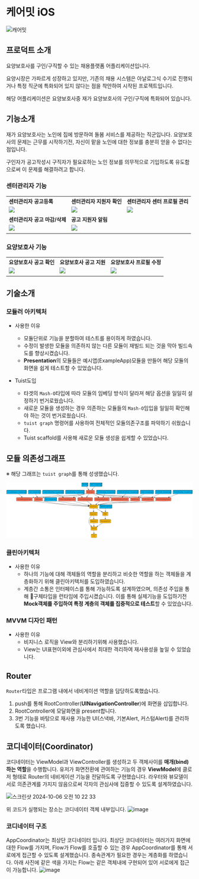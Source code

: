 # 케어밋 iOS
![캐어밋](https://github.com/user-attachments/assets/baccf528-d21a-4952-89b2-b11a8b5af6f5)

## 프로덕트 소개

요양보호사를 구인/구직할 수 있는 채용플랫폼 어플리케이션입니다. 

요양시장은 가파르게 성장하고 있지만, 기존의 채용 시스템은 아날로그식 수기로 진행되거나 특정 직군에 특화되어 있지 않다는 점을 착안하여 시작된 프로젝트입니다.

해당 어플리케이션은 요양보호사중 재가 요양보호사의 구인/구직에 특화되어 있습니다.

## 기능소개

재가 요양보호사는 노인에 집에 방문하여 돌봄 서비스를  제공하는 직군입니다. 요양보호사의 문제는 근무를 시작하기전, 자신이 맡을 노인에 대한 정보를 충분히 얻을 수 없다는 점입니다. 

구인자가 공고작성시 구직자가 필요로하는 노인 정보를 의무적으로 기입하도록 유도함으로써 이 문제를 해결하려고 합니다.

### 센터관리자 기능
<table>
<tr>
<td><b>센터관리자 공고등록</b></td>
<td><b>센터관리자 지원자 확인</b></td>
<td><b>센터관리자 센터 프로필 관리</b></td>
</tr>

<tr>
    
<td>
<img src="https://github.com/user-attachments/assets/68158206-fcf5-4a77-bc1d-13e8452171aa" width=300/>    
</td>

<td>
<img src="https://github.com/user-attachments/assets/35ee5387-b4fe-4e66-ab88-fa46c7d875f3" width=300/>    
</td>

<td>
<img src="https://github.com/user-attachments/assets/9eb5cab9-baae-4c82-a4e7-34d352d0f9c8" width=300/>    
</td>

</tr>
    
<tr>
<td><b>센터관리자 공고 마감/삭제</b></td>
<td><b>공고 지원자 알림</b></td>
<td></td>
</tr>

<tr>
<td><img src="https://github.com/user-attachments/assets/247ea098-afc7-47ea-9707-ed0ddc856909" width=300/></td>
<td><img src="https://github.com/user-attachments/assets/ef8dcd9f-fbc4-4c76-adfc-39fcc6a762d6" width=300/></td>
<td></td>
</tr> 

</table>

### 요양보호사 기능
<table>
<tr>
<td><b>요양보호사 공고 확인</b></td>
<td><b>요양보호사 공고 지원</b></td>
<td><b>요양보호사 프로필 수정</b></td>
</tr>

<tr>

<td>
<img src="https://github.com/user-attachments/assets/ae1013be-31a2-4910-9bfa-2bfac05f89a9" width=300/>    
</td>

<td>
<img src="https://github.com/user-attachments/assets/25dd1ce1-4159-437a-860d-2dc5796d20aa" width=300/>    
</td>

<td>
<img src="https://github.com/user-attachments/assets/5c6e2aff-6689-467d-a8d1-83a1248c9942" width=300/>    
</td>

</tr>
</table>


## 기술소개

### 모듈러 아키텍처

- 사용한 이유
    - 모듈단위로 기능을 분할하여 테스트를 용이하게 하였습니다. 
    - 수정이 발생한 모듈을 의존하지 않는 다른 모듈이 재빌드 되는 것을 막아 빌드속도를 향상시켰습니다.
    - **Presentation**의 모듈들은 예시앱(ExampleApp)모듈을 만들어 해당 모듈의 화면을 쉽게 테스트할 수 있었습니다.
        
- Tuist도입
    - 타겟의 `Mash-O`타입에 따라 모듈의 임베딩 방식이 달라져 해당 옵션을 일일히 설정하기 번거로웠습니다.
    - 새로운 모듈을 생성하는 경우 의존하는 모듈들의 `Mash-O`임입을 일일히 확인해야 하는 것이 번거로웠습니다.
    - `tuist graph` 명령어를 사용하여 전체적인 모듈의존구조를 파악하기 쉬웠습니다.
    - Tuist scaffold를 사용해 새로운 모듈 생성을 쉽게할 수 있었습니다.
 

## 모듈 의존성그래프
※ 해당 그래프는 `tuist graph`를 통해 성생했습니다.

![Example Image](./project/graph.png)

### 클린아키텍처

- 사용한 이유
    - 하나의 기능에 대해 객체들의 역할을 분리하고 비슷한 역할을 하는 객체들을 계층화하기 위해 클린아키텍처를 도입하였습니다.
    - 계층간 소통은 인터페이스를 통해 가능하도록 설계하였으며, 의존성 주입을 통해 구체타입을 런타임에 주입시켰습니다.
      이를 통해 실제기능을 도입하기전 **Mock객체를 주입하여 특정 계층의 객체를 집중적으로 테스트**할 수 있었습니다.

### MVVM 디자인 패턴

- 사용한 이유
  - 비지니스 로직을 View와 분리하기위해 사용했습니다.
  - View는 UI표현이외에 관심사에서 최대한 격리하여 재사용성을 높일 수 있었습니다.

## Router

`Router`타입은 프로그램 내에서 네비게이션 역할을 담당하도록했습니다.
1. push를 통해 RootController(**UINavigationController**)에 화면을 삽입합니다.
2. RootController에 모달화면을 present합니다.
3. 3번 기능을 바탕으로 재사용 가능한 UI(스낵바, 기본Alert, 커스텀Alert)를 관리하도록 했습니다.

## 코디네이터(Coordinator)

코디네이터는 ViewModel과 ViewController를 생성하고 두 객체사이를 **매개(bind)하는 역할**을 수행합니다.
유저가 화면전환에 관여하는 기능의 경우 **ViewModel**에 클로저 형태로 Router의 네비게이션 기능을 전달하도록 구현했습니다.
라우터와 뷰모델이 서로 의존관계를 가지지 않음으로써 각자의 관심사에 집중할 수 있도록 설계하였습니다.

<img width="700" alt="스크린샷 2024-10-06 오전 10 22 33" src="https://github.com/user-attachments/assets/607187ab-86ee-430e-9acb-454b9b45c47a">

위 코드가 실행되는 장소는 코디네이터 객체 내부입니다.
![image](https://github.com/user-attachments/assets/02773949-8097-4649-8d4c-ac09cc74c3e4)

### 코디네이터 구조

AppCoordinator는 최상단 코디네이터 입니다. 
최상단 코디네이터는 여러가지 화면에 대한 Flow를 가지며, Flow가 Flow를 호출할 수 있는 경우 AppCoordinator를 통해 서로에게 접근할 수 있도록 설계했습니다.
종속관계가 필요한 경우는 계층화를 하였습니다.
아래 사진에 같은 색을 가지는 Flow는 같은 객체내에 구현되어 있어 서로에게 접근이 가능합니다.
![image](https://github.com/user-attachments/assets/7a8eff2c-1018-490c-b74e-8c582fed7e81)
